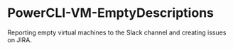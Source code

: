 # PowerCLI-VM-EmptyDescriptions
Reporting empty virtual machines to the Slack channel and creating issues on JIRA.
